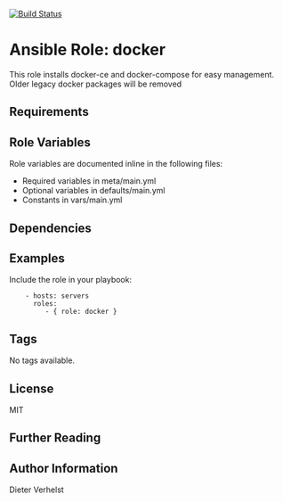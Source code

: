 [![Build Status](https://travis-ci.com/fiaasco/docker.svg?branch=master)](https://travis-ci.com/fiaasco/docker)

# Ansible Role: docker

This role installs docker-ce and docker-compose for easy management.
Older legacy docker packages will be removed

## Requirements



## Role Variables


Role variables are documented inline in the following files:
- Required variables in meta/main.yml
- Optional variables in defaults/main.yml
- Constants in vars/main.yml


## Dependencies


## Examples

Include the role in your playbook:

```
    - hosts: servers
      roles:
         - { role: docker }
```

## Tags

No tags available.

## License

MIT

## Further Reading



## Author Information

Dieter Verhelst
